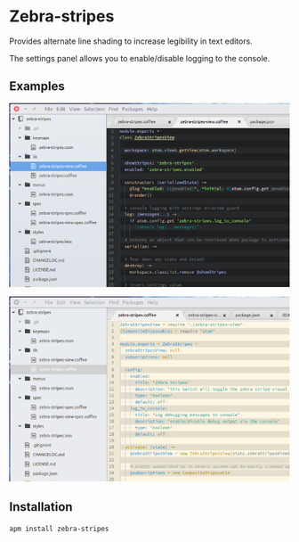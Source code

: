 # Zebra-stripes

Provides alternate line shading to increase legibility in text editors.

The settings panel allows you to enable/disable logging to the console.

## Examples

![Preview dark theme](https://github.com/prodigic/zebra-stripes/blob/master/zebra-stripes-dark-theme.png)

![Preview light theme](https://github.com/prodigic/zebra-stripes/blob/master/zebra-stripes-light-theme.png)

## Installation
`
apm install zebra-stripes
`
